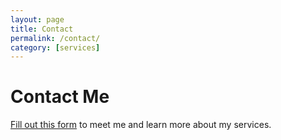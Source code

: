 ```yaml
---
layout: page
title: Contact
permalink: /contact/
category: [services]
---
```



# Contact Me
<a href="https://cryptpad.fr/form/#/2/form/view/5Fe4bFFpzqkE9Z8mO6Vl+Wx9G3aE9oNjgCpz5upf0r8/" target="blank">Fill out this form</a> to meet me and learn more about my services.